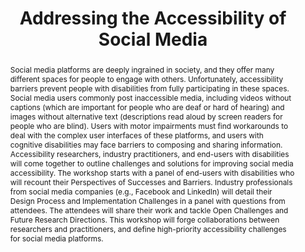 ---
layout: publication
category: 'Workshop'
title: "Addressing the Accessibility of Social Media"
authors: Cole Gleason, Patrick Carrington, Lydia B Chilton, Benjamin M Gorman, Hernisa Kacorri, Andrés Monroy-Hernández, Meredith Ringel Morris, Garreth W. Tigwell, Shaomei  Wu
year-published: 2019
link: "https://dl.acm.org/doi/10.1145/3311957.3359439"
abstract: Social media platforms are deeply ingrained in society, and they offer many different spaces for people to engage with others. Unfortunately, accessibility barriers prevent people with disabilities from fully participating in these spaces. Social media users commonly post inaccessible media, including videos without captions (which are important for people who are deaf or hard of hearing) and images without alternative text (descriptions read aloud by screen readers for people who are blind). Users with motor impairments must find workarounds to deal with the complex user interfaces of these platforms, and users with cognitive disabilities may face barriers to composing and sharing information. Accessibility researchers, industry practitioners, and end-users with disabilities will come together to outline challenges and solutions for improving social media accessibility. The workshop starts with a panel of end-users with disabilities who will recount their Perspectives of Successes and Barriers. Industry professionals from social media companies (e.g., Facebook and LinkedIn) will detail their Design Process and Implementation Challenges in a panel with questions from attendees. The attendees will share their work and tackle Open Challenges and Future Research Directions. This workshop will forge collaborations between researchers and practitioners, and define high-priority accessibility challenges for social media platforms.
---